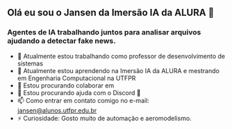 ## Olá eu sou o Jansen da Imersão IA da ALURA 👋
### Agentes de IA trabalhando juntos para analisar arquivos ajudando a detectar fake news.

- 🔭 Atualmente estou trabalhando como professor de desenvolvimento de sistemas
- 🌱 Atualmente estou aprendendo na Imersão IA da ALURA e mestrando em Engenharia Computacional na UTFPR
- 👯 Estou procurando colaborar em 
- 🤔 Estou procurando ajuda com o Discord 🤣
- 📫 Como entrar em contato comigo no e-mail: jansen@alunos.utfpr.edu.br
- ⚡ Curiosidade: Gosto muito de automação e aeromodelismo.

